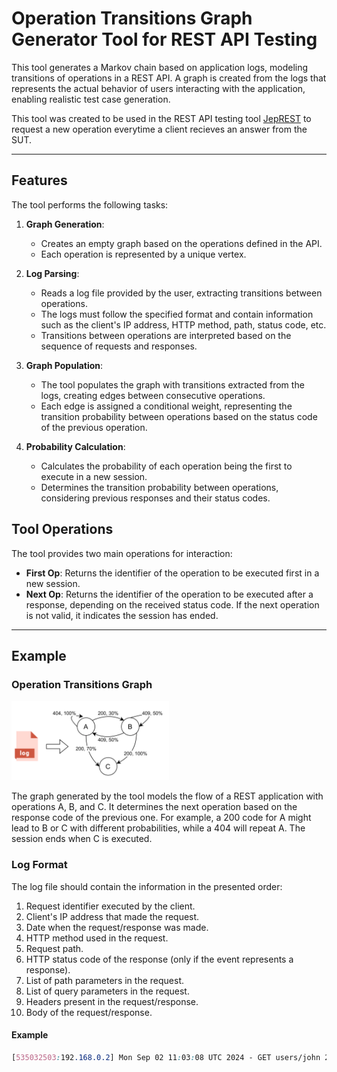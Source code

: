 # Operation Transitions Graph Generator Tool for REST API Testing
This tool generates a Markov chain based on application logs, modeling transitions of operations in a REST API. A graph is created from the logs that represents the actual behavior of users interacting with the application, enabling realistic test case generation. 

This tool was created to be used in the REST API testing tool [JepREST](https://github.com/preguica/JepREST) to request a new operation everytime a client recieves an answer from the SUT.

------------
## Features
The tool performs the following tasks:

1. **Graph Generation**:
	- Creates an empty graph based on the operations defined in the API.
	- Each operation is represented by a unique vertex.

1. **Log Parsing**:
	- Reads a log file provided by the user, extracting transitions between operations.
	- The logs must follow the specified format and contain information such as the client's IP address, HTTP method, path, status code, etc.
	- Transitions between operations are interpreted based on the sequence of requests and responses.

1. **Graph Population**:
	- The tool populates the graph with transitions extracted from the logs, creating edges between consecutive operations.
	- Each edge is assigned a conditional weight, representing the transition probability between operations based on the status code of the previous operation.

1. **Probability Calculation**:
	- Calculates the probability of each operation being the first to execute in a new session.
	- Determines the transition probability between operations, considering previous responses and their status codes.

## Tool Operations

The tool provides two main operations for interaction:

- **First Op**: Returns the identifier of the operation to be executed first in a new session.
- **Next Op**: Returns the identifier of the operation to be executed after a response, depending on the received status code.
If the next operation is not valid, it indicates the session has ended.


------------
## Example

### Operation Transitions Graph

<img src="https://github.com/rrive/workload-generator/blob/master/OTG%20Example.png" width=50% height=50%>

The graph generated by the tool models the flow of a REST application with operations A, B, and C. It determines the next operation based on the response code of the previous one. For example, a 200 code for A might lead to B or C with different probabilities, while a 404 will repeat A. The session ends when C is executed.


### Log Format

The log file should contain the information in the presented order:

1. Request identifier executed by the client.
1. Client's IP address that made the request.
1. Date when the request/response was made.
1. HTTP method used in the request.
1. Request path.
1. HTTP status code of the response (only if the event represents a response).
1. List of path parameters in the request.
1. List of query parameters in the request.
1. Headers present in the request/response.
1. Body of the request/response.

#### Example

```css
[535032503:192.168.0.2] Mon Sep 02 11:03:08 UTC 2024 - GET users/john 200 params={{userId=[john]}} query={pwd=pswd} headers={Content-Type=[application/json]} body={"userId":"john","pwd":"pwd","email":"johndoe@email.com","displayName":"John Doe"}
```

